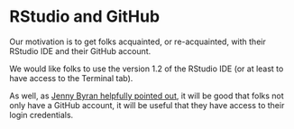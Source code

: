 # RStudio and GitHub

Our motivation is to get folks acquainted, or re-acquainted, with their RStudio IDE and their GitHub account.

We would like folks to use the version 1.2 of the RStudio IDE (or at least to have access to the Terminal tab).

As well, as [Jenny Byran helpfully pointed out](https://github.com/uncoast-unconf/uu-2019-day-zero/issues/8#issuecomment-473067027), it will be good that folks not only have a GitHub account, it will be useful that they have access to their login credentials.
